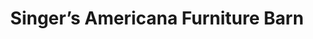 ---
title: "Singer’s Americana Furniture Barn"
url: /custer-city/singers-americana-furniture-barn/
shop: furniture
---
